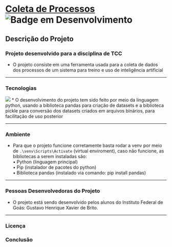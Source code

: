 
# [Coleta de Processos](https://flask.palletsprojects.com/en/2.1.x/) ![Badge em Desenvolvimento](http://img.shields.io/static/v1?label=STATUS&message=EM%20DESENVOLVIMENTO&color=GREEN&style=for-the-badge)

## Descrição do Projeto
### Projeto desenvolvido para a disciplina de TCC
* O projeto consiste em uma ferramenta usada para a coleta de dados dos processos de um sistema para treino e uso de inteligência artificial 

<hr>

### Tecnologias
  <img src="https://img.shields.io/badge/Python-14354C?style=for-the-badge&logo=python&logoColor=white" />
* O desenvolvimento do projeto tem sido feito por meio da linguagem python, usando a biblioteca pandas para criação de datasets e a biblioteca pickle para conversão dos datasets criados em arquivos binários, para facilitação de uso posterior

<hr>

### Ambiente
* Para que o projeto funcione corretamente basta rodar a venv por meio de `.\venv\Scripts\Activate` (virtual enviroment), caso não funcione, as bibliotecas a serem instaladas são:<br>
  • Python (linguagem principal)<br>
  • Pip (instalador de pacotes do python)<br>
  • Biblioteca pandas (instalado via comando: pip install pandas)<br>
  
<hr>

### Pessoas Desenvolvedoras do Projeto
* O projeto está sendo desenvolvido pelos alunos do Instituto Federal de Goás: Gustavo Henrique Xavier de Brito.

<hr>

### Licença
### Conclusão
